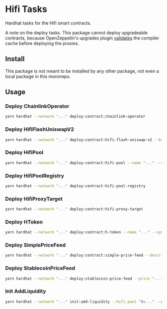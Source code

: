# Hifi Tasks

Hardhat tasks for the Hifi smart contracts.

A note on the deploy tasks. This package cannot deploy upgradeable contracts, because OpenZeppelin's upgrades plugin
[validates](https://github.com/OpenZeppelin/openzeppelin-upgrades/issues/402) the compiler cache before deploying the
proxies.

## Install

This package is not meant to be installed by any other package, not even a local package in this monorepo.

## Usage

### Deploy ChainlinkOperator

```sh
yarn hardhat --network "..." deploy:contract:chainlink-operator
```

### Deploy HifiFlashUniswapV2

```sh
yarn hardhat --network "..." deploy:contract:hifi-flash-uniswap-v2 --balance-sheet "0x..." --uni-v2-factory "0x..." --uni-v2-pair-init-code-hash "0x..."
```

### Deploy HifiPool

```sh
yarn hardhat --network "..." deploy:contract:hifi-pool --name "..." --symbol "..." --h-token "0x..." --hifi-pool-registry "0x..."
```

### Deploy HifiPoolRegistry

```sh
yarn hardhat --network "..." deploy:contract:hifi-pool-registry
```

### Deploy HifiProxyTarget

```sh
yarn hardhat --network "..." deploy:contract:hifi-proxy-target
```

### Deploy HToken

```sh
yarn hardhat --network "..." deploy:contract:h-token --name "..." --symbol "..." --maturity "..." --balance-sheet "0x..." ---underlying "0x..."
```

### Deploy SimplePriceFeed

```sh
yarn hardhat --network "..." deploy:contract:simple-price-feed --description "..."
```

### Deploy StablecoinPriceFeed

```sh
yarn hardhat --network "..." deploy:stablecoin-price-feed --price "..." --description "..."
```

### Init AddLiquidity

```sh
yarn hardhat --network "..." init:add-liquidity --hifi-pool "0x..." --pool-underlying-amount "..." --supply-underlying-amount "..."
```
